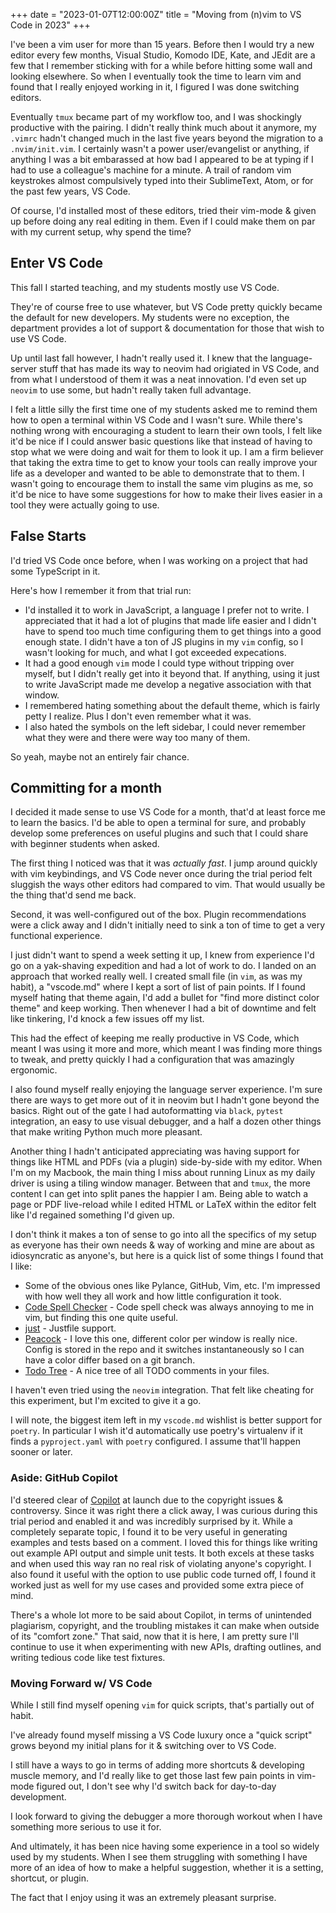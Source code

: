 +++
date = "2023-01-07T12:00:00Z"
title = "Moving from (n)vim to VS Code in 2023"
+++

I've been a vim user for more than 15 years. Before then I would try a new editor every few months, Visual Studio, Komodo IDE, Kate, and JEdit are a few that I remember sticking with for a while before hitting some wall and looking elsewhere. So when I eventually took the time to learn vim and found that I really enjoyed working in it, I figured I was done switching editors.

Eventually `tmux` became part of my workflow too, and I was shockingly productive with the pairing. I didn't really think much about it anymore, my `.vimrc` hadn't changed much in the last five years beyond the migration to a `.nvim/init.vim`. I certainly wasn't a power user/evangelist or anything, if anything I was a bit embarassed at how bad I appeared to be at typing if I had to use a colleague's machine for a minute. A trail of random vim keystrokes almost compulsively typed into their SublimeText, Atom, or for the past few years, VS Code.

Of course, I'd installed most of these editors, tried their vim-mode & given up before doing any real editing in them. Even if I could make them on par with my current setup, why spend the time?

## Enter VS Code

This fall I started teaching, and my students mostly use VS Code.

They're of course free to use whatever, but VS Code pretty quickly became the default for new developers. My students were no exception, the department provides a lot of support & documentation for those that wish to use VS Code.

Up until last fall however, I hadn't really used it. I knew that the language-server stuff that has made its way to neovim had origiated in VS Code, and from what I understood of them it was a neat innovation. I'd even set up `neovim` to use some, but hadn't really taken full advantage.

I felt a little silly the first time one of my students asked me to remind them how to open a terminal within VS Code and I wasn't sure.
While there's nothing wrong with encouraging a student to learn their own tools, I felt like it'd be nice if I could answer basic questions like that instead of having to stop what we were doing and wait for them to look it up.
I am a firm believer that taking the extra time to get to know your tools can really improve your life as a developer and wanted to be able to demonstrate that to them.
I wasn't going to encourage them to install the same vim plugins as me, so it'd be nice to have some suggestions for how to make their lives easier in a tool they were actually going to use.

## False Starts

I'd tried VS Code once before, when I was working on a project that had some TypeScript in it.

Here's how I remember it from that trial run:

- I'd installed it to work in JavaScript, a language I prefer not to write. I appreciated that it had a lot of plugins that made life easier and I didn't have to spend too much time configuring them to get things into a good enough state.  I didn't have a ton of JS plugins in my `vim` config, so I wasn't looking for much, and what I got exceeded expecations.
- It had a good enough `vim` mode I could type without tripping over myself, but I didn't really get into it beyond that. If anything, using it just to write JavaScript made me develop a negative association with that window.
- I remembered hating something about the default theme, which is fairly petty I realize. Plus I don't even remember what it was.
- I also hated the symbols on the left sidebar, I could never remember what they were and there were way too many of them.

So yeah, maybe not an entirely fair chance.

## Committing for a month

I decided it made sense to use VS Code for a month, that'd at least force me to learn the basics. I'd be able to open a terminal for sure, and probably develop some preferences on useful plugins and such that I could share with beginner students when asked.

The first thing I noticed was that it was *actually fast*. I jump around quickly with vim keybindings, and VS Code never once during the trial period felt sluggish the ways other editors had compared to vim. That would usually be the thing that'd send me back.

Second, it was well-configured out of the box. Plugin recommendations were a click away and I didn't initially need to sink a ton of time to get a very functional experience.

I just didn't want to spend a week setting it up, I knew from experience I'd go on a yak-shaving expedition and had a lot of work to do.
I landed on an approach that worked really well.
I created small file (in `vim`, as was my habit), a "vscode.md" where I kept a sort of list of pain points. If I found myself hating that theme again, I'd add a bullet for "find more distinct color theme" and keep working.
Then whenever I had a bit of downtime and felt like tinkering, I'd knock a few issues off my list.

This had the effect of keeping me really productive in VS Code, which meant I was using it more and more, which meant I was finding more things to tweak, and pretty quickly I had a configuration that was amazingly ergonomic.

I also found myself really enjoying the language server experience. I'm sure there are ways to get more out of it in neovim but I hadn't gone beyond the basics. Right out of the gate I had autoformatting via `black`, `pytest` integration, an easy to use visual debugger, and a half a dozen other things that make writing Python much more pleasant.

Another thing I hadn't anticipated appreciating was having support for things like HTML and PDFs (via a plugin) side-by-side with my editor.  When I'm on my Macbook, the main thing I miss about running Linux as my daily driver is using a tiling window manager.  Between that and `tmux`, the more content I can get into split panes the happier I am.  Being able to watch a page or PDF live-reload while I edited HTML or LaTeX within the editor felt like I'd regained something I'd given up.

I don't think it makes a ton of sense to go into all the specifics of my setup as everyone has their own needs & way of working and mine are about as idiosyncratic as anyone's, but here is a quick list of some things I found that I like:

- Some of the obvious ones like Pylance, GitHub, Vim, etc.  I'm impressed with how well they all work and how little configuration it took.
- [Code Spell Checker](https://marketplace.visualstudio.com/items?itemName=streetsidesoftware.code-spell-checker) - Code spell check was always annoying to me in vim, but finding this one quite useful.
- [just](https://marketplace.visualstudio.com/items?itemName=kokakiwi.vscode-just) - Justfile support.
- [Peacock](https://marketplace.visualstudio.com/items?itemName=johnpapa.vscode-peacock) - I love this one, different color per window is really nice. Config is stored in the repo and it switches instantaneously so I can have a color differ based on a git branch.
- [Todo Tree](https://marketplace.visualstudio.com/items?itemName=Gruntfuggly.todo-tree) - A nice tree of all TODO comments in your files.

I haven't even tried using the `neovim` integration.  That felt like cheating for this experiment, but I'm excited to give it a go.

I will note, the biggest item left in my `vscode.md` wishlist is better support for `poetry`. In particular I wish it'd automatically use poetry's virtualenv if it finds a `pyproject.yaml` with `poetry` configured. I assume that'll happen sooner or later.

### Aside: GitHub Copilot

I'd steered clear of [Copilot](https://github.com/features/copilot) at launch due to the copyright issues & controversy.
Since it was right there a click away, I was curious during this trial period and enabled it and was incredibly surprised by it.
While a completely separate topic, I found it to be very useful in generating examples and tests based on a comment.  I loved this for things like writing out example API output and simple unit tests. It both excels at these tasks and when used this way ran no real risk of violating anyone's copyright.
I also found it useful with the option to use public code turned off, I found it worked just as well for my use cases and provided some extra piece of mind.

There's a whole lot more to be said about Copilot, in terms of unintended plagiarism, copyright, and the troubling mistakes it can make when outside of its "comfort zone."
That said, now that it is here, I am pretty sure I'll continue to use it when experimenting with new APIs, drafting outlines, and writing tedious code like test fixtures.

### Moving Forward w/ VS Code

While I still find myself opening `vim` for quick scripts, that's partially out of habit.

I've already found myself missing a VS Code luxury once a "quick script" grows beyond my initial plans for it & switching over to VS Code.

I still have a ways to go in terms of adding more shortcuts & developing muscle memory, and I'd really like to get those last few pain points in vim-mode figured out, I don't see why I'd switch back for day-to-day development.

I look forward to giving the debugger a more thorough workout when I have something more serious to use it for.

And ultimately, it has been nice having some experience in a tool so widely used by my students. When I see them struggling with something I have more of an idea of how to make a helpful suggestion, whether it is a setting, shortcut, or plugin.

The fact that I enjoy using it was an extremely pleasant surprise.
